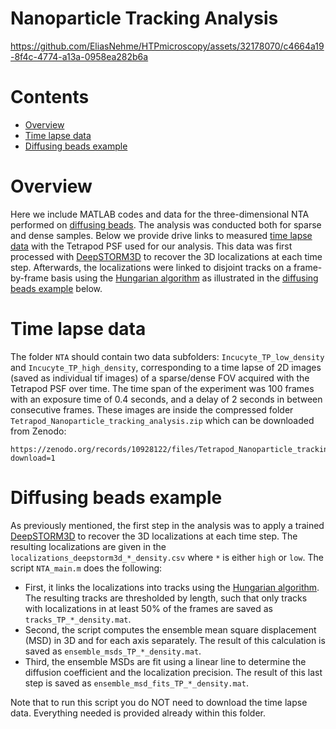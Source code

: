 # Nanoparticle Tracking Analysis

https://github.com/EliasNehme/HTPmicroscopy/assets/32178070/c4664a19-8f4c-4774-a13a-0958ea282b6a

# Contents

- [Overview](#overview)
- [Time lapse data](#time-lapse-data)
- [Diffusing beads example](#diffusing-beads-example)

# Overview

Here we include MATLAB codes and data for the three-dimensional NTA performed on [diffusing beads](#diffusing-beads-example). The analysis was conducted both for sparse and dense samples. Below we provide drive links to measured [time lapse data](#time-lapse-data) with the Tetrapod PSF used for our analysis. This data was first processed with [DeepSTORM3D](https://github.com/EliasNehme/DeepSTORM3D) to recover the 3D localizations at each time step. Afterwards, the localizations were linked to disjoint tracks on a frame-by-frame basis using the [Hungarian algorithm](<NTA/Hungarian algorithm>) as illustrated in the [diffusing beads example](#diffusing-beads-example) below.

# Time lapse data

The folder `NTA` should contain two data subfolders: `Incucyte_TP_low_density` and `Incucyte_TP_high_density`, corresponding to a time lapse of 2D images (saved as individual tif images) of a sparse/dense FOV acquired with the Tetrapod PSF over time. The time span of the experiment was 100 frames with an exposure time of 0.4 seconds, and a delay of 2 seconds in between consecutive frames. These images are inside the compressed folder `Tetrapod_Nanoparticle_tracking_analysis.zip` which can be downloaded from Zenodo:
```
https://zenodo.org/records/10928122/files/Tetrapod_Nanoparticle_tracking_analysis.zip?download=1
```

# Diffusing beads example

As previously mentioned, the first step in the analysis was to apply a trained [DeepSTORM3D](https://github.com/EliasNehme/DeepSTORM3D) to recover the 3D localizations at each time step. The resulting localizations are given in the `localizations_deepstorm3d_*_density.csv` where `*` is either `high` or `low`. The script `NTA_main.m` does the following:
* First, it links the localizations into tracks using the [Hungarian algorithm](<NTA/Hungarian algorithm>). The resulting tracks are thresholded by length, such that only tracks with localizations in at least 50% of the frames are saved as `tracks_TP_*_density.mat`.
* Second, the script computes the ensemble mean square displacement (MSD) in 3D and for each axis separately. The result of this calculation is saved as `ensemble_msds_TP_*_density.mat`.
* Third, the ensemble MSDs are fit using a linear line to determine the diffusion coefficient and the localization precision. The result of this last step is saved as `ensemble_msd_fits_TP_*_density.mat`.

Note that to run this script you do NOT need to download the time lapse data. Everything needed is provided already within this folder.